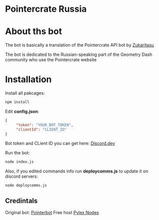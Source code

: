 # Pointercrate Russia

# About ths bot
The bot is basically a translation of the Pointercrate API bot by [Zukaritasu](https://github.com/Zukaritasu)

The bot is dedicated to the Russian-speaking part of the Geometry Dash community who use the Pointercrate website

# Installation
Install all pakcages:
```sh
npm install
```

Edit  **config.json**:
```json
{
     "token": "YOUR_BOT_TOKEN",
     "clientId": "CLIENT_ID"
}
```
Bot token and CLient ID you can get here: [Discord.dev](https://discord.com/developers/applications)

Run the bot:
```sh
node index.js
```

Also, if you edited commands info run **deploycomms.js** to update it on discord servers:
```sh
node deploycomms.js
```

## Credintals
Original bot: [Pointerbot](https://github.com/Zukaritasu/pointerbot)
Free host [Pylex Nodes](https://www.pylexnodes.net/)